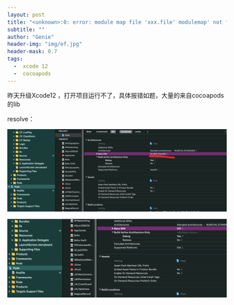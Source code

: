 ```yaml
---
layout: post
title: "<unknown>:0: error: module map file 'xxx.file' modulemap' not found"
subtitle: ""
author: "Genie"
header-img: "img/ef.jpg"
header-mask: 0.7
tags:
  -  xcode 12 
  -  cocoapods
---
```


昨天升级Xcode12 ，打开项目运行不了，具体报错如题，大量的来自cocoapods的lib

resolve：

![1](/img/xcode12/WechatIMG307.png)

![2](/img/xcode12/WechatIMG308.png)
